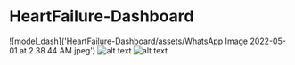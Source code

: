 # HeartFailure-Dashboard
![model_dash]('HeartFailure-Dashboard/assets/WhatsApp Image 2022-05-01 at 2.38.44 AM.jpeg')
![alt text](https://github.com/shimaaAHMED02/HeartFailure-Dashboard/assets/dashh.jpeg?raw=true)
![alt text](https://github.com/shimaaAHMED02/HeartFailure-Dashboard/blob/master/assets/image.jpg?raw=true)
